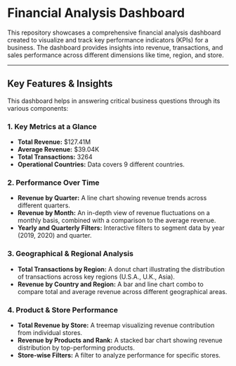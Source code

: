 # Financial Analysis Dashboard

This repository showcases a comprehensive financial analysis dashboard created to visualize and track key performance indicators (KPIs) for a business. The dashboard provides insights into revenue, transactions, and sales performance across different dimensions like time, region, and store.

---

## **Key Features & Insights**

This dashboard helps in answering critical business questions through its various components:

### 1. **Key Metrics at a Glance**
- **Total Revenue:** $127.41M
- **Average Revenue:** $39.04K
- **Total Transactions:** 3264
- **Operational Countries:** Data covers 9 different countries.

### 2. **Performance Over Time**
- **Revenue by Quarter:** A line chart showing revenue trends across different quarters.
- **Revenue by Month:** An in-depth view of revenue fluctuations on a monthly basis, combined with a comparison to the average revenue.
- **Yearly and Quarterly Filters:** Interactive filters to segment data by year (2019, 2020) and quarter.

### 3. **Geographical & Regional Analysis**
- **Total Transactions by Region:** A donut chart illustrating the distribution of transactions across key regions (U.S.A., U.K., Asia).
- **Revenue by Country and Region:** A bar and line chart combo to compare total and average revenue across different geographical areas.

### 4. **Product & Store Performance**
- **Total Revenue by Store:** A treemap visualizing revenue contribution from individual stores.
- **Revenue by Products and Rank:** A stacked bar chart showing revenue distribution by top-performing products.
- **Store-wise Filters:** A filter to analyze performance for specific stores.
